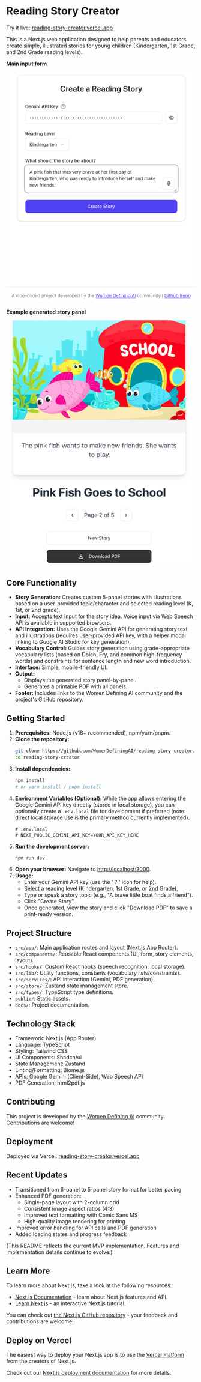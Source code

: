 # Reading Story Creator

Try it live: [reading-story-creator.vercel.app](https://reading-story-creator.vercel.app/)

This is a Next.js web application designed to help parents and educators create simple, illustrated stories for young children (Kindergarten, 1st Grade, and 2nd Grade reading levels).

**Main input form**

![Input Page Screenshot](public/input-page.png)


**Example generated story panel**

![Story Panel Screenshot](public/story-panel.png)



## Core Functionality

*   **Story Generation:** Creates custom 5-panel stories with illustrations based on a user-provided topic/character and selected reading level (K, 1st, or 2nd grade).
*   **Input:** Accepts text input for the story idea. Voice input via Web Speech API is available in supported browsers.
*   **API Integration:** Uses the Google Gemini API for generating story text and illustrations (requires user-provided API key, with a helper modal linking to Google AI Studio for key generation).
*   **Vocabulary Control:** Guides story generation using grade-appropriate vocabulary lists (based on Dolch, Fry, and common high-frequency words) and constraints for sentence length and new word introduction.
*   **Interface:** Simple, mobile-friendly UI.
*   **Output:**
    *   Displays the generated story panel-by-panel.
    *   Generates a printable PDF with all panels.
*   **Footer:** Includes links to the Women Defining AI community and the project's GitHub repository.

## Getting Started

1.  **Prerequisites:** Node.js (v18+ recommended), npm/yarn/pnpm.
2.  **Clone the repository:**
    ```bash
    git clone https://github.com/WomenDefiningAI/reading-story-creator.git
    cd reading-story-creator
    ```
3.  **Install dependencies:**
    ```bash
    npm install
    # or yarn install / pnpm install
    ```
4.  **Environment Variables (Optional):** While the app allows entering the Google Gemini API key directly (stored in local storage), you can optionally create a `.env.local` file for development if preferred (note: direct local storage use is the primary method currently implemented).
    ```
    # .env.local
    # NEXT_PUBLIC_GEMINI_API_KEY=YOUR_API_KEY_HERE
    ```
5.  **Run the development server:**
    ```bash
    npm run dev
    ```
6.  **Open your browser:** Navigate to <http://localhost:3000>.
7.  **Usage:**
    *   Enter your Gemini API key (use the ' ? ' icon for help).
    *   Select a reading level (Kindergarten, 1st Grade, or 2nd Grade).
    *   Type or speak a story topic (e.g., "A brave little boat finds a friend").
    *   Click "Create Story".
    *   Once generated, view the story and click "Download PDF" to save a print-ready version.

## Project Structure

*   `src/app/`: Main application routes and layout (Next.js App Router).
*   `src/components/`: Reusable React components (UI, form, story elements, layout).
*   `src/hooks/`: Custom React hooks (speech recognition, local storage).
*   `src/lib/`: Utility functions, constants (vocabulary lists/constraints).
*   `src/services/`: API interaction (Gemini, PDF generation).
*   `src/store/`: Zustand state management store.
*   `src/types/`: TypeScript type definitions.
*   `public/`: Static assets.
*   `docs/`: Project documentation.

## Technology Stack

*   Framework: Next.js (App Router)
*   Language: TypeScript
*   Styling: Tailwind CSS
*   UI Components: Shadcn/ui
*   State Management: Zustand
*   Linting/Formatting: Biome.js
*   APIs: Google Gemini (Client-Side), Web Speech API
*   PDF Generation: html2pdf.js

## Contributing

This project is developed by the [Women Defining AI](https://www.womendefiningai.com/) community. Contributions are welcome!

## Deployment

Deployed via Vercel: [reading-story-creator.vercel.app](https://reading-story-creator.vercel.app/)

## Recent Updates

*   Transitioned from 6-panel to 5-panel story format for better pacing
*   Enhanced PDF generation:
    - Single-page layout with 2-column grid
    - Consistent image aspect ratios (4:3)
    - Improved text formatting with Comic Sans MS
    - High-quality image rendering for printing
*   Improved error handling for API calls and PDF generation
*   Added loading states and progress feedback

(This README reflects the current MVP implementation. Features and implementation details continue to evolve.)

## Learn More

To learn more about Next.js, take a look at the following resources:

- [Next.js Documentation](https://nextjs.org/docs) - learn about Next.js features and API.
- [Learn Next.js](https://nextjs.org/learn) - an interactive Next.js tutorial.

You can check out [the Next.js GitHub repository](https://github.com/vercel/next.js) - your feedback and contributions are welcome!

## Deploy on Vercel

The easiest way to deploy your Next.js app is to use the [Vercel Platform](https://vercel.com/new?utm_medium=default-template&filter=next.js&utm_source=create-next-app&utm_campaign=create-next-app-readme) from the creators of Next.js.

Check out our [Next.js deployment documentation](https://nextjs.org/docs/app/building-your-application/deploying) for more details.
